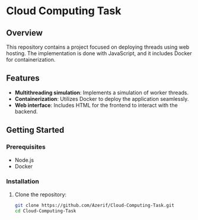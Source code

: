# Cloud Computing Task

## Overview
This repository contains a project focused on deploying threads using web hosting. The implementation is done with JavaScript, and it includes Docker for containerization. 

## Features
- **Multithreading simulation**: Implements a simulation of worker threads.
- **Containerization**: Utilizes Docker to deploy the application seamlessly.
- **Web interface**: Includes HTML for the frontend to interact with the backend.

## Getting Started

### Prerequisites
- Node.js
- Docker

### Installation
1. Clone the repository:
   ```bash
   git clone https://github.com/Azerif/Cloud-Computing-Task.git
   cd Cloud-Computing-Task
